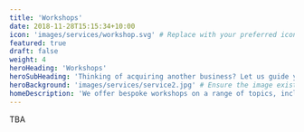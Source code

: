 ```yaml
---
title: 'Workshops'
date: 2018-11-28T15:15:34+10:00
icon: 'images/services/workshop.svg' # Replace with your preferred icon path
featured: true
draft: false
weight: 4
heroHeading: 'Workshops'
heroSubHeading: 'Thinking of acquiring another business? Let us guide you through the process.'
heroBackground: 'images/services/service2.jpg' # Ensure the image exists in /static/images/services/
homeDescription: 'We offer bespoke workshops on a range of topics, including data product development, MLOps, AI/ML literacy, and more.'
---
```


TBA
